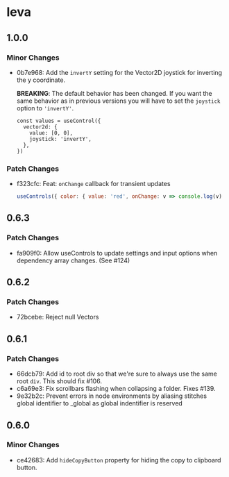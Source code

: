 # leva

## 1.0.0

### Minor Changes

- 0b7e968: Add the `invertY` setting for the Vector2D joystick for inverting the y coordinate.

  **BREAKING**: The default behavior has been changed. If you want the same behavior as in previous versions you will have to set the `joystick` option to `'invertY'`.

  ```tsx
  const values = useControl({
    vector2d: {
      value: [0, 0],
      joystick: 'invertY',
    },
  })
  ```

### Patch Changes

- f323cfc: Feat: `onChange` callback for transient updates

  ```js
  useControls({ color: { value: 'red', onChange: v => console.log(v) } })
  ```

## 0.6.3

### Patch Changes

- fa909f0: Allow useControls to update settings and input options when dependency array changes. (See #124)

## 0.6.2

### Patch Changes

- 72bcebe: Reject null Vectors

## 0.6.1

### Patch Changes

- 66dcb79: Add id to root div so that we're sure to always use the same root `div`. This should fix #106.
- c6a69e3: Fix scrollbars flashing when collapsing a folder. Fixes #139.
- 9e32b2c: Prevent errors in node environments by aliasing stitches global identifier to \_global as global indentifier is reserved

## 0.6.0

### Minor Changes

- ce42683: Add `hideCopyButton` property for hiding the copy to clipboard button.
